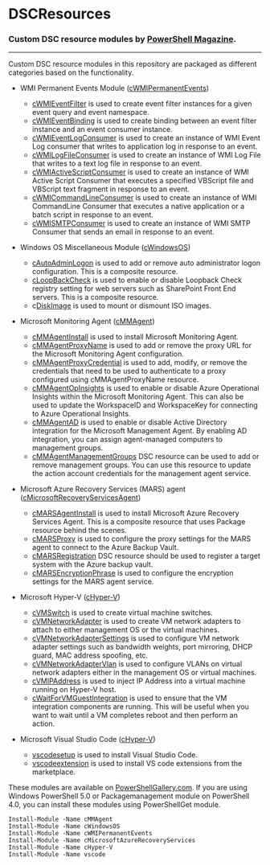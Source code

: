 # DSCResources #
### Custom DSC resource modules by [PowerShell Magazine](http://www.powershellmagazine.com "PowerShell Magazine"). ###

----------
Custom DSC resource modules in this repository are packaged as different categories based on the functionality.

- WMI Permanent Events Module ([cWMIPermanentEvents](https://github.com/rchaganti/DSCResources/tree/master/cWMIPermanentEvents))
	- [cWMIEventFilter](https://github.com/rchaganti/DSCResources/tree/master/cWMIPermanentEvents/DSCResources/cWMIEventFilter) is used to create event filter instances for a given event query and event namespace. 
	- [cWMIEventBinding](https://github.com/rchaganti/DSCResources/tree/master/cWMIPermanentEvents/DSCResources/cWMIEventBinding) is used to create binding between an event filter instance and an event consumer instance.
	- [cWMIEventLogConsumer](https://github.com/rchaganti/DSCResources/tree/master/cWMIPermanentEvents/DSCResources/cWMIEventLogConsumer) is used to create an instance of WMI Event Log consumer that writes to application log in response to an event.
	- [cWMILogFileConsumer](https://github.com/rchaganti/DSCResources/tree/master/cWMIPermanentEvents/DSCResources/cWMILogFileConsumer) is used to create an instance of WMI Log File that writes to a text log file in response to an event.
	- [cWMIActiveScriptConsumer](https://github.com/rchaganti/DSCResources/tree/master/cWMIPermanentEvents/DSCResources/cWMIActiveScriptConsumer) is used to create an instance of WMI Active Script Consumer that executes a specified VBScript file and VBScript text fragment in response to an event.
	- [cWMICommandLineConsumer](https://github.com/rchaganti/DSCResources/tree/master/cWMIPermanentEvents/DSCResources/cWMICommandLineConsumer) is used to create an instance of WMI CommandLine Consumer that executes a native application or a batch script in response to an event.
	- [cWMISMTPConsumer](https://github.com/rchaganti/DSCResources/tree/master/cWMIPermanentEvents/DSCResources/cWMISMTPConsumer) is used to create an instance of WMI SMTP Consumer that sends an email in response to an event.

- Windows OS Miscellaneous Module ([cWindowsOS](https://github.com/rchaganti/DSCResources/tree/master/cWindowsOS))
	- [cAutoAdminLogon](https://github.com/rchaganti/DSCResources/tree/master/cWindowsOS/DSCResources/cAutoAdminLogon) is used to add or remove auto administrator logon configuration. This is a composite resource.
	- [cLoopBackCheck](https://github.com/rchaganti/DSCResources/tree/master/cWindowsOS/DSCResources/cLoopBackCheck) is used to enable or disable Loopback Check registry setting for web servers such as SharePoint Front End servers. This is a composite resource.
	- c[DiskImage](https://github.com/rchaganti/DSCResources/tree/master/cWindowsOS/DSCResources/cDiskImage) is used to mount or dismount ISO images.

- Microsoft Monitoring Agent ([cMMAgent](https://github.com/rchaganti/DSCResources/tree/master/cMMAgent))
	- [cMMAgentInstall](https://github.com/rchaganti/DSCResources/tree/master/cMMAgent/DSCResources/cMMAgentInstall) is used to install Microsoft Monitoring Agent.
	- [cMMAgentProxyName](https://github.com/rchaganti/DSCResources/tree/master/cMMAgent/DSCResources/cMMAgentProxyName) is used to add or remove the proxy URL for the Microsoft Monitoring Agent configuration.
	- [cMMAgentProxyCredential](https://github.com/rchaganti/DSCResources/tree/master/cMMAgent/DSCResources/cMMAgentProxyCredential) is used to add, modify, or remove the credentials that need to be used to authenticate to a proxy configured using cMMAgentProxyName resource.
	- [cMMAgentOpInsights](https://github.com/rchaganti/DSCResources/tree/master/cMMAgent/DSCResources/cMMAgentOpInsights) is used to enable or disable Azure Operational Insights within the Microsoft Monitoring Agent. This can also be used to update the WorkspaceID and WorkspaceKey for connecting to Azure Operational Insights.
	- [cMMAgentAD](https://github.com/rchaganti/DSCResources/tree/master/cMMAgent/DSCResources/cMMAgentAD) is used to enable or disable Active Directory integration for the Microsoft Management Agent. By enabling AD integration, you can assign agent-managed computers to management groups.
	- [cMMAgentManagementGroups](https://github.com/rchaganti/DSCResources/tree/master/cMMAgent/DSCResources/cMMAgentManagementGroups) DSC resource can be used to add or remove management groups. You can use this resource to update the action account credentials for the management agent service.

- Microsoft Azure Recovery Services (MARS) agent ([cMicrosoftRecoveryServicesAgent](https://github.com/rchaganti/DSCResources/tree/master/cMicrosoftAzureRecoveryServices))
	- [cMARSAgentInstall](https://github.com/rchaganti/DSCResources/tree/master/cMicrosoftAzureRecoveryServices/DSCResources/cMARSAgentInstall) is used to install Microsoft Azure Recovery Services Agent. This is a composite resource that uses Package resource behind the scenes.
	- [cMARSProxy](https://github.com/rchaganti/DSCResources/tree/master/cMicrosoftAzureRecoveryServices/DSCResources/cMARSProxy) is used to configure the proxy settings for the MARS agent to connect to the Azure Backup Vault.
	- [cMARSRegistration](https://github.com/rchaganti/DSCResources/tree/master/cMicrosoftAzureRecoveryServices/DSCResources/cMARSRegistration) DSC resource should be used to register a target system with the Azure backup vault.
	- [cMARSEncryptionPhrase](https://github.com/rchaganti/DSCResources/tree/master/cMicrosoftAzureRecoveryServices/DSCResources/cMARSEncryptionPhrase) is used to configure the encryption settings for the MARS agent service.

- Microsoft Hyper-V ([cHyper-V](https://github.com/rchaganti/DSCResources/tree/master/cHyper-V))
    - [cVMSwitch](https://github.com/rchaganti/DSCResources/tree/master/cHyper-V/DSCResources/cVMSwitch) is used to create virtual machine switches.
    - [cVMNetworkAdapter](https://github.com/rchaganti/DSCResources/tree/master/cHyper-V/DSCResources/cVMNetworkAdapter) is used to create VM network adapters to attach to either management OS or the virtual machines.
    - [cVMNetworkAdapterSettings](https://github.com/rchaganti/DSCResources/tree/master/cHyper-V/DSCResources/cVMNetworkAdapterSettings) is used to configure VM network adapter settings such as bandwidth weights, port mirroring, DHCP guard, MAC address spoofing, etc.
    - [cVMNetworkAdapterVlan](https://github.com/rchaganti/DSCResources/tree/master/cHyper-V/DSCResources/cVMNetworkAdapterVlan) is used to configure VLANs on virtual network adapters either in the management OS or virtual machines.
    - [cVMIPAddress](https://github.com/rchaganti/DSCResources/tree/master/cHyper-V/DSCResources/cVMIPAddress) is used to inject IP Address into a virtual machine running on Hyper-V host.
    - [cWaitForVMGuestIntegration](https://github.com/rchaganti/DSCResources/tree/master/cHyper-V/DSCResources/cWaitForVMGuestIntegration) is used to ensure that the VM integration components are running. This will be useful when you want to wait until a VM completes reboot and then perform an action.

- Microsoft Visual Studio Code ([cHyper-V](https://github.com/rchaganti/DSCResources/tree/master/vscode))
	- [vscodesetup](https://github.com/rchaganti/DSCResources/tree/master/vscode/DSCResources/vscodesetup) is used to install Visual Studio Code.
	- [vscodeextension](https://github.com/rchaganti/DSCResources/tree/master/vscode/DSCResources/vscodeextension) is used to install VS code extensions from the marketplace.

These modules are available on [PowerShellGallery.com](https://www.powershellgallery.com). If you are using Windows PowerShell 5.0 or Packagemanagement module on PowerShell 4.0, you can install these modules using PowerShellGet module.

    Install-Module -Name cMMAgent
    Install-Module -Name cWindowsOS
    Install-Module -Name cWMIPermanentEvents
    Install-Module -Name cMicrosoftAzureRecoveryServices
    Install-Module -Name cHyper-V
	Install-Module -Name vscode